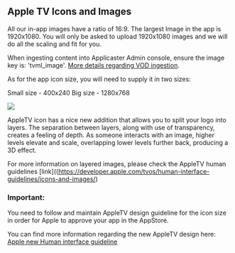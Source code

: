 ## Apple TV Icons and Images

All our in-app images have a ratio of 16:9. The largest Image in the app is 1920x1080. You will only be asked to upload 1920x1080 images and we will do all the scaling and fit for you.

When ingesting content into Applicaster Admin console, ensure the image key is: 'tvml_image'.
[More details regarding VOD ingestion](http://developer.applicaster.com/docs/public/vod-ingestion-xml).

As for the app icon size, you will need to supply it in two sizes:

Small size - 400x240
Big size - 1280x768

![](http://images.applicaster.com/accounts/3/broadcasters/5/categories/2939/image_assets/103722/cms.png?1450345669)

AppleTV icon has a nice new addition that allows you to split your logo into layers.
The separation between layers, along with use of transparency, creates a feeling of depth. As someone interacts with an image, higher levels elevate and scale, overlapping lower levels further back, producing a 3D effect.

For more information on layered images, please check the AppleTV human guidelines [link]((https://developer.apple.com/tvos/human-interface-guidelines/icons-and-images/)

### Important:

You need to follow and maintain AppleTV design guideline for the icon size in order for Apple to approve your app in the AppStore.

You can find more information regarding the new AppleTV design here:
[Apple new Human interface guideline](https://developer.apple.com/tvos/human-interface-guidelines/icons-and-images/)
